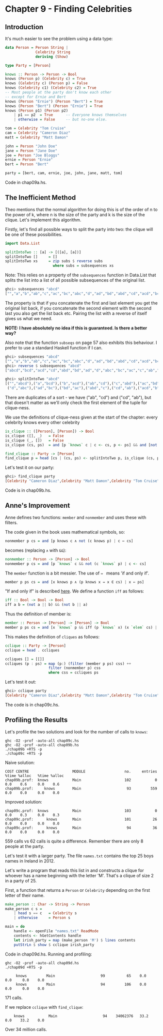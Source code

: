Chapter 9 - Finding Celebrities
===============================

Introduction
------------

It's much easier to see the problem using a data type:

```haskell
data Person = Person String | 
              Celebrity String
              deriving (Show)

type Party = [Person]

knows :: Person -> Person -> Bool
knows (Person p) (Celebrity c) = True
knows (Celebrity c) (Person p) = False
knows (Celebrity c1) (Celebrity c2) = True
-- Most people at the party don't know each other
-- except for Ernie and Bert
knows (Person "Ernie") (Person "Bert") = True
knows (Person "Bert") (Person "Ernie") = True
knows (Person p1) (Person p2) 
    | p1 == p2  = True      -- Everyone knows themselves
    | otherwise = False     -- but no-one else.

tom = Celebrity "Tom Cruise"
cam = Celebrity "Cameron Diaz"
matt = Celebrity "Matt Damon"

john = Person "John Doe"
jane = Person "Jane Doe"
joe = Person "Joe Bloggs"
ernie = Person "Ernie"
bert = Person "Bert"

party = [bert, cam, ernie, joe, john, jane, matt, tom]
```

Code in chap09a.hs.


The Inefficient Method
----------------------

Theo mentions that the normal algorithm for doing this is of the order 
of n to the power of k, where n is the size of the party and k is the
size of the clique. Let's implement this algorithm.

Firstly, let's find all possible ways to split the party into two: the 
clique will be one of these possibilities.


```haskell
import Data.List 

splitIntoTwo :: [a] -> [([a], [a])]
splitIntoTwo []     = []
splitIntoTwo xs     = zip subs $ reverse subs
                      where subs = subsequences xs
```

Note: This relies on a property of the `subsequences` function in Data.List that splits 
the list into a list of all possible subsequences of the original list.

```haskell
ghci> subsequences "abcd"
["","a","b","ab","c","ac","bc","abc","d","ad","bd","abd","cd","acd","bcd","abcd"]
```

The property is that if you concatenate the first and last element 
you get the original list back, if you concatenate the second element with the 
second last you also get the list back etc. Pairing the list with a reverse of itself
gives us what we need.

**NOTE: I have absolutely no idea if this is guaranteed. Is there a better way?**

Also note that the function `subseqs` on page 57 also exhibits this behaviour. I prefer to 
use a standard Haskell function if I can.

```haskell
ghci> subsequences "abcd"
["","a","b","ab","c","ac","bc","abc","d","ad","bd","abd","cd","acd","bcd","abcd"]
ghci> reverse $ subsequences "abcd"
["abcd","bcd","acd","cd","abd","bd","ad","d","abc","bc","ac","c","ab","b","a",""]

ghci> splitIntoTwo "abcd"
[("","abcd"),("a","bcd"),("b","acd"),("ab","cd"),("c","abd"),("ac","bd"),("bc","ad"),("abc","d"),
 ("d","abc"),("ad","bc"),("bd","ac"),("abd","c"),("cd","ab"),("acd","b"),("bcd","a"),("abcd","")]
```

There are duplicates of a sort - we have ("ab", "cd") and ("cd", "ab"), but that doesn't matter as 
we'll only check the first element of the tuple for clique-ness.

We use the definitions of clique-ness given at the start of the chapter: every celebrity knows every
other celebrity

```haskell
is_clique :: ([Person], [Person]) -> Bool
is_clique ([], _)   = False
is_clique (_, [])   = False
is_clique (cs, ps)  = and [p `knows` c | c <- cs, p <- ps] && and [not (c `knows` p) | c <- cs, p <- ps]

find_clique :: Party -> [Person]
find_clique p = head [cs | (cs, ps) <- splitIntoTwo p, is_clique (cs, ps) == True]
```

Let's test it on our party:

```haskell
ghci> find_clique party
[Celebrity "Cameron Diaz",Celebrity "Matt Damon",Celebrity "Tom Cruise"]
```

Code is in chap09b.hs.

Anne's Improvement
------------------

Anne defines two functions: `member` and `nonmember` and uses these
with filters.

The code given in the book uses mathematical symbols, so:

```haskell
nonmember p cs = and [p knows c ∧ not (c knows p) | c ← cs]
```

becomes (replacing `∧` with `&&`):

```haskell
nonmember :: Person -> [Person] -> Bool
nonmember p cs = and [p `knows` c && not (c `knows` p) | c <- cs]
```

The `member` function is a bit messier. The use of `⇔ ` means 'if and only if'. 

```haskell
member p ps cs = and [x knows p ∧ (p knows x ⇔ x ∈ cs) | x ← ps]
```

"If and only if" is described [here](http://en.wikipedia.org/wiki/Iff). We define
a function `iff` as follows:

```haskell
iff :: Bool -> Bool -> Bool
iff a b = (not a || b) && (not b || a)
```

Thus the definition of member is:


```haskell
member :: Person -> [Person] -> [Person] -> Bool
member p ps cs = and [x `knows` p && iff (p `knows` x) (x `elem` cs) | x <- ps]
```

This makes the definition of `cliques` as follows:

```haskell
cclique :: Party -> [Person]
cclique = head . ccliques

ccliques [] = [[]]
ccliques (p : ps) = map (p:) (filter (member p ps) css) ++ 
                    filter (nonmember p) css 
                    where css = ccliques ps
```

Let's test it out:

```haskell
ghci> cclique party
[Celebrity "Cameron Diaz",Celebrity "Matt Damon",Celebrity "Tom Cruise"]
```

The code is in chap09c.hs.

Profiling the Results
---------------------

Let's profile the two solutions and look for the number of calls to `knows`:

```
ghc -O2 -prof -auto-all chap09c.hs
ghc -O2 -prof -auto-all chap09b.hs
./chap09b +RTS -p
./chap09c +RTS -p
```


Naive solution:

```
COST CENTRE                    MODULE                  no.     entries  %time %alloc   %time %alloc
chap09b.prof:  knows           Main                    102           0    0.0    0.6     0.0    0.6
chap09b.prof:     knows        Main                     93         559    0.0    0.0     0.0    0.0
```

Improved solution:

```
chap09c.prof:  knows           Main                    103           0    0.0    0.3     0.0    0.3
chap09c.prof:      knows       Main                    101          26    0.0    0.0     0.0    0.0
chap09c.prof:      knows       Main                     94          36    0.0    0.0     0.0    0.0
```

559 calls vs 62 calls is quite a difference. Remember there are only 8 people at the party.

Let's test it with a larger party. The file `names.txt` contains the top 25 boys 
names in Ireland in 2012.

Let's write a program that reads this list in and constructs a clique for whoever has a name
beginning with the letter 'M'. That's a clique of size 2 in a party of 25.

First, a function that returns a `Person` or `Celebrity` depending on the first letter of
their name.

```haskell
make_person :: Char -> String -> Person
make_person c s = 
    | head s == c   = Celebrity s
    | otherwise     = Person s

main = do
    handle <- openFile "names.txt" ReadMode
    contents <- hGetContents handle
    let irish_party = map (make_person 'M') $ lines contents
    putStrLn $ show $ cclique irish_party
```

Code in chap09d.hs. Running and profiling:

```
ghc -O2 -prof -auto-all chap09d.hs
./chap09d +RTS -p

     knows         Main                     99          65    0.0    0.0     0.0    0.0
     knows         Main                     94         106    0.0    0.0     0.0    0.0
```

171 calls.

If we replace `cclique` with `find_clique`:

```
    knows           Main                     94    34062376   33.2    0.0    33.2    0.0
```

Over 34 million calls.

